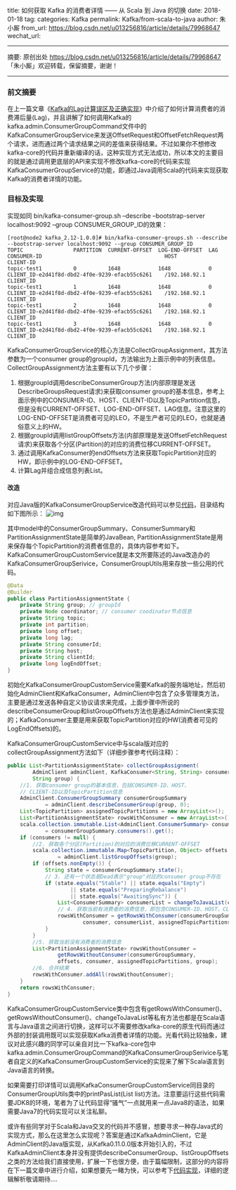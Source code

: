 title: 如何获取 Kafka 的消费者详情 —— 从 Scala 到 Java 的切换
date: 2018-01-18
tag: 
categories: Kafka
permalink: Kafka/from-scala-to-java
author: 朱小厮
from_url: https://blog.csdn.net/u013256816/article/details/79968647
wechat_url: 

-------

摘要: 原创出处 https://blog.csdn.net/u013256816/article/details/79968647 「朱小厮」欢迎转载，保留摘要，谢谢！

-------

### 前文摘要

在上一篇文章《[Kafka的Lag计算误区及正确实现](https://blog.csdn.net/u013256816/article/details/79955578)》中介绍了如何计算消费者的消费滞后量(Lag)，并且讲解了如何调用Kafka的kafka.admin.ConsumerGroupCommand文件中的KafkaConsumerGroupService来发送OffsetRequest和OffsetFetchRequest两个请求，进而通过两个请求结果之间的差值来获得结果。不过如果你不想修改kafka-core的代码并重新编译的话，这种实现方式无法成功，所以本文的主要目的就是通过调用更底层的API来实现不修改kafka-core的代码来实现KafkaConsumerGroupService的功能，即通过Java调用Scala的代码来实现获取Kafka的消费者详情的功能。

### 目标及实现

实现如同 bin/kafka-consumer-group.sh –describe –bootstrap-server localhost:9092 –group CONSUMER_GROUP_ID的效果：

```shell
[root@node2 kafka_2.12-1.0.0]# bin/kafka-consumer-groups.sh --describe --bootstrap-server localhost:9092 --group CONSUMER_GROUP_ID
TOPIC                PARTITION  CURRENT-OFFSET  LOG-END-OFFSET  LAG        CONSUMER-ID                                       HOST                   CLIENT-ID
topic-test1          0          1648            1648            0          CLIENT_ID-e2d41f8d-dbd2-4f0e-9239-efacb55c6261    /192.168.92.1          CLIENT_ID
topic-test1          1          1648            1648            0          CLIENT_ID-e2d41f8d-dbd2-4f0e-9239-efacb55c6261    /192.168.92.1          CLIENT_ID
topic-test1          2          1648            1648            0          CLIENT_ID-e2d41f8d-dbd2-4f0e-9239-efacb55c6261    /192.168.92.1          CLIENT_ID
topic-test1          3          1648            1648            0          CLIENT_ID-e2d41f8d-dbd2-4f0e-9239-efacb55c6261    /192.168.92.1          CLIENT_ID
```

KafkaConsumerGroupService的核心方法是CollectGroupAssignment，其方法参数为一个consumer group的groupId，方法输出为上面示例中的列表信息。CollectGroupAssignment方法主要有以下几个步骤：

1. 根据groupId调用describeConsumerGroup方法(内部原理是发送DescribeGroupsRequest请求)来获取consumer group的基本信息，参考上面示例中的CONSUMER-ID、HOST、CLIENT-ID以及TopicPartition信息，但是没有CURRENT-OFFSET、LOG-END-OFFSET、LAG信息。注意这里的LOG-END-OFFSET是消费者可见的LEO，不是生产者可见的LEO，也就是通俗意义上的HW。
2. 根据groupId调用listGroupOffsets方法(内部原理是发送OffsetFetchRequest请求)来获取各个分区(Partition)的对应的消费位移CURRENT-OFFSET。
3. 通过调用KafkaConsumer的endOffsets方法来获取TopicPartition对应的HW，即示例中的LOG-END-OFFSET。
4. 计算Lag并组合成信息列表List<PartitionAssignmentState>。

#### 改造

对应Java版的KafkaConsumerGroupService改造代码可以参见[代码](https://github.com/hiddenzzh/kafka/blob/master/src/main/java/com/hidden/custom/kafka/admin/KafkaConsumerGroupCustomService.java)，目录结构如下图所示：
![img](http://static.iocoder.cn/csdn/20180416234711534?watermark/2/text/aHR0cHM6Ly9ibG9nLmNzZG4ubmV0L3UwMTMyNTY4MTY=/font/5a6L5L2T/fontsize/400/fill/I0JBQkFCMA==/dissolve/70)

其中model中的ConsumerGroupSummary、ConsumerSummary和PartitionAssignmentState是简单的JavaBean, PartitionAssignmentState是用来保存每个TopicPartition的消费者信息的，具体内容参考如下。KafkaConsumerGroupCustomService就是本文所要陈述的Java改造办的KafkaConsumerGroupSerivice，ConsumerGroupUtils用来存放一些公用的代码。

```java
@Data
@Builder
public class PartitionAssignmentState {
    private String group; // groupId
    private Node coordinator; // consumer coodinator节点信息
    private String topic;
    private int partition;
    private long offset;
    private long lag;
    private String consumerId;
    private String host;
    private String clientId;
    private long logEndOffset;
}
```

初始化KafkaConsumerGroupCustomService需要Kafka的服务端地址，然后初始化AdminClient和KafkaConsumer，AdminClient中包含了众多管理类方法，主要是通过发送各种自定义协议请求来完成，上面步骤中所说的describeConsumerGroup和listGroupOffsets方法也是通过AdminClient来实现的；KafkaConsumer主要是用来获取TopicPartition对应的HW(消费者可见的LogEndOffsets)的。

KafkaConsumerGroupCustomService中与scala版对应的collectGroupAssignment方法如下（详细步骤参考代码注释）：

```java
public List<PartitionAssignmentState> collectGroupAssignment(
        AdminClient adminClient, KafkaConsumer<String, String> consumer,
        String group) {
    //1. 获取consumer group的基本信息，包括CONSUMER-ID、HOST、
    // CLIENT-ID以及TopicPartition信息
    AdminClient.ConsumerGroupSummary consumerGroupSummary
            = adminClient.describeConsumerGroup(group, 0);
    List<TopicPartition> assignedTopicPartitions = new ArrayList<>();
    List<PartitionAssignmentState> rowsWithConsumer = new ArrayList<>();
    scala.collection.immutable.List<AdminClient.ConsumerSummary> consumers
            = consumerGroupSummary.consumers().get();
    if (consumers != null) {
        //2. 获取各个分区(Partition)的对应的消费位移CURRENT-OFFSET
        scala.collection.immutable.Map<TopicPartition, Object> offsets
                = adminClient.listGroupOffsets(group);
        if (offsets.nonEmpty()) {
            String state = consumerGroupSummary.state();
            // 3. 还有一个状态是Dead表示"group"对应的consumer group不存在
            if (state.equals("Stable") || state.equals("Empty")
                    || state.equals("PreparingRebalance")
                    || state.equals("AwaitingSync")) {
                List<ConsumerSummary> consumerList = changeToJavaList(consumers);
                // 4. 获取当前有消费者的消费信息，即包含CONSUMER-ID、HOST、CLIENT-ID
                rowsWithConsumer = getRowsWithConsumer(consumerGroupSummary, offsets,
                        consumer, consumerList, assignedTopicPartitions, group);
            }
        }
        //5. 获取当前没有消费者的消费信息
        List<PartitionAssignmentState> rowsWithoutConsumer =
                getRowsWithoutConsumer(consumerGroupSummary,
                offsets, consumer, assignedTopicPartitions, group);
        //6. 合并结果
        rowsWithConsumer.addAll(rowsWithoutConsumer);
    }
    return rowsWithConsumer;
}
```

KafkaConsumerGroupCustomService类中包含有getRowsWithConsumer()、getRowsWithoutConsumer()、changeToJavaList等私有方法也都是在Scala语言与Java语言之间进行切换，这样可以不需要修改kafka-core的原生代码而通过外部的封装调用既可以实现获取Kafka消费者详情的功能。光看代码比较抽象，建议对此感兴趣的同学可以亲自对比一下kafka-core包中kafka.admin.ConsumerGroupCommand的KafkaConsumerGroupSerivice与笔者自定义的KafkaConsumerGroupCustomService的实现来了解下Scala语言到Java语言的转换。

如果需要打印详情可以调用KafkaConsumerGroupCustomService同目录的ConsumerGroupUtils类中的printPasList(List list)方法。注意要运行这些代码需要JDK8的环境，笔者为了让代码显得“骚气”一点就用来一点Java8的语法，如果需要Java7的代码实现可以关注私聊。

或许有些同学对于Scala和Java交叉的代码并不感冒，想要寻求一种存Java式的实现方式，那么在这里怎么实现呢？答案是通过KafkaAdminClient，它是AdminClient的Java版实现，从Kafka0.11.0.0版本开始引入的，不过KafkaAdminClient本身并没有提供describeConsumerGroup、listGroupOffsets之类的方法给我们直接使用，扩展一下也很方便，由于篇幅限制，这部分的内容将在下一篇文章中进行介绍，如果想要先一睹为快，可以参考下[代码实现](https://github.com/hiddenzzh/kafka/blob/master/src/main/java/org/apache/kafka/clients/admin/app/KafkaConsumerGroupService.java)，详细的逻辑解析敬请期待….

